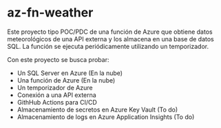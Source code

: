 # az-fn-weather

Este proyecto tipo POC/PDC de una función de Azure que obtiene datos
meteorológicos de una API externa y los almacena en una base de datos SQL. La
función se ejecuta periódicamente utilizando un temporizador.

Con este proyecto se busca probar:

* Un SQL Server en Azure (En la nube)
* Una función de Azure (En la nube)
* Un temporizador de Azure
* Conexión a una API externa
* GithHub Actions para CI/CD 
* Almacenamiento de secretos en Azure Key Vault (To do)
* Almacenamiento de logs en Azure Application Insights (To do)